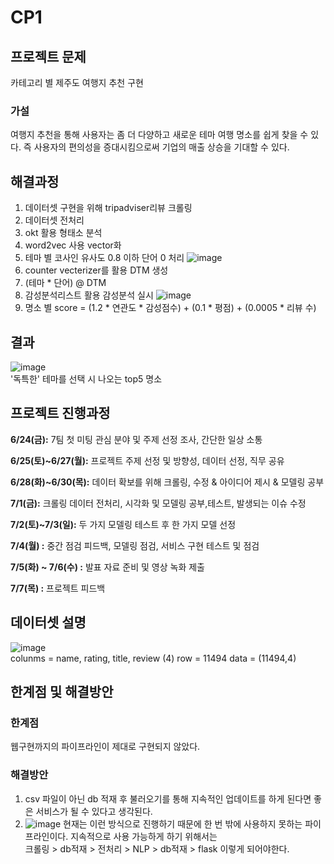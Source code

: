 # CP1
## 프로젝트 문제   
카테고리 별 제주도 여행지 추천 구현
### 가설
여행지 추천을 통해 사용자는 좀 더 다양하고 새로운 테마 여행 명소를 쉽게 찾을 수 있다. 즉 사용자의 편의성을 증대시킴으로써 기업의 매출 상승을 기대할 수 있다.
  
## 해결과정
1. 데이터셋 구현을 위해 tripadviser리뷰 크롤링
2. 데이터셋 전처리
3. okt 활용 형태소 분석
4. word2vec 사용 vector화
5. 테마 별 코사인 유사도 0.8 이하 단어 0 처리
  ![image](https://user-images.githubusercontent.com/97610185/193880094-6d8ad527-5061-443f-9b9d-03e06ae427b1.png)
6. counter vecterizer를 활용 DTM 생성
7. (테마 * 단어) @ DTM 
8. 감성분석리스트 활용 감성분석 실시
  ![image](https://user-images.githubusercontent.com/97610185/193880414-5ceb0494-26ec-421e-a910-4ca92eab136b.png)
9. 명소 별 score = (1.2 * 연관도 * 감성점수) + (0.1 * 평점) + (0.0005 * 리뷰 수)

## 결과
  ![image](https://user-images.githubusercontent.com/97610185/193880626-f77b5392-17c4-4be1-86bb-548aeb35ddf2.png)    
'독특한' 테마를 선택 시 나오는 top5 명소

## 프로젝트 진행과정
  **6/24(금):** 7팀 첫 미팅 관심 분야 및 주제 선정 조사, 간단한 일상 소통

  **6/25(토)~6/27(월):** 프로젝트 주제 선정 및 방향성, 데이터 선정, 직무 공유

  **6/28(화)~6/30(목):** 데이터 확보를 위해 크롤링, 수정 & 아이디어 제시 &  모델링 공부

  **7/1(금):** 크롤링 데이터 전처리, 시각화 및 모델링 공부,테스트, 발생되는 이슈 수정

  **7/2(토)~7/3(일):** 두 가지 모델링 테스트 후 한 가지 모델 선정

  **7/4(월) :** 중간 점검 피드백, 모델링 점검, 서비스 구현 테스트 및 점검

  **7/5(화) ~ 7/6(수) :** 발표 자료 준비 및 영상 녹화 제출

  **7/7(목) :** 프로젝트 피드백
  
## 데이터셋 설명
  ![image](https://user-images.githubusercontent.com/97610185/193881431-1e27acab-f03b-4d6e-97ca-42a8cd801682.png)  
  colunms = name,	rating,	title, review (4)
  row = 11494
  data = (11494,4)

## 한계점 및 해결방안
### 한계점
  웹구현까지의 파이프라인이 제대로 구현되지 않았다.
### 해결방안
  1. csv 파일이 아닌 db 적재 후 불러오기를 통해 지속적인 업데이트를 하게 된다면 좋은 서비스가 될 수 있다고 생각된다.
  2. ![image](https://user-images.githubusercontent.com/97610185/193965314-5a42b333-fe50-4bc5-a44b-a9c5a4f28962.png)
  현재는 이런 방식으로 진행하기 때문에 한 번 밖에 사용하지 못하는 파이프라인이다. 지속적으로 사용 가능하게 하기 위해서는  
  크롤링 > db적재 > 전처리 > NLP > db적재 > flask 이렇게 되어야한다.
